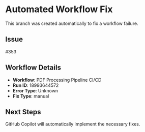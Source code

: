 # Automated Workflow Fix

This branch was created automatically to fix a workflow failure.

## Issue

#353

## Workflow Details

- **Workflow**: PDF Processing Pipeline CI/CD
- **Run ID**: 18993644572
- **Error Type**: Unknown
- **Fix Type**: manual

## Next Steps

GitHub Copilot will automatically implement the necessary fixes.
